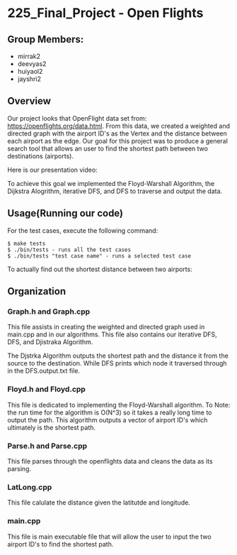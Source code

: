 # 225_Final_Project - Open Flights 

## Group Members: 
- mirrak2
- deevyas2
- huiyaol2
- jayshri2

## Overview 
Our project looks that OpenFlight data set from: https://openflights.org/data.html. From this data, we created a weighted and directed graph with the airport ID's as the Vertex and the distance between each airport as the edge. Our goal for this project was to produce a general search tool that allows an user to find the shortest path between two destinations (airports). 

Here is our presentation video: 

To achieve this goal we implemented the Floyd-Warshall Algorithm, the Dijkstra Alogrithm, iterative DFS, and DFS to traverse and output the data.

## Usage(Running our code)
For the test cases, execute the following command: 

    $ make tests
    $ ./bin/tests - runs all the test cases 
    $ ./bin/tests "test case name" - runs a selected test case

To actually find out the shortest distance between two airports: 


## Organization 
### Graph.h and Graph.cpp
This file assists in creating the weighted and directed graph used in main.cpp and in our algorithms. This file also contains our iterative DFS, DFS, and Djistraka Algorithm. 

The Djstrka Algorithm outputs the shortest path and the distance it from the source to the destination. While DFS prints which node it traversed through in the DFS.output.txt file. 

### Floyd.h and Floyd.cpp
This file is dedicated to implementing the Floyd-Warshall algorithm. To Note: the run time for the algorithm is O(N^3) so it takes a really long time to output the path. This algorithm outputs a vector of airport ID's which ultimately is the shortest path. 

### Parse.h and Parse.cpp
This file parses through the openflights data and cleans the data as its parsing. 

### LatLong.cpp
This file calulate the distance given the latitutde and longitude. 

### main.cpp
This file is main executable file that will allow the user to input the two airport ID's to find the shortest path. 
